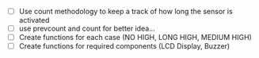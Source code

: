- [ ] Use count methodology to keep a track of how long the sensor is activated
- [ ] use prevcount and count for better idea...
- [ ] Create functions for each case (NO HIGH, LONG HIGH, MEDIUM HIGH)
- [ ] Create functions for required components (LCD  Display, Buzzer)